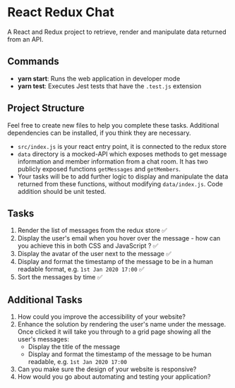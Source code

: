 # React Redux Chat

A React and Redux project to retrieve, render and manipulate data returned from an API.

## Commands

- **yarn start**: Runs the web application in developer mode
- **yarn test**: Executes Jest tests that have the `.test.js` extension

## Project Structure

Feel free to create new files to help you complete these tasks. Additional dependencies can be installed, if you think they are necessary.

* `src/index.js` is your react entry point, it is connected to the redux store
* `data` directory is a mocked-API which exposes methods to get message information and member information from a chat room.
It has two publicly exposed functions `getMessages` and `getMembers`.
* Your tasks will be to add further logic to display and manipulate the data returned from these functions, without modifying `data/index.js`.  Code addition should be unit tested.

## Tasks

1. Render the list of messages from the redux store ✅
2. Display the user's email when you hover over the message - how can you achieve this in both CSS and JavaScript ? ✅
3. Display the avatar of the user next to the message ✅
4. Display and format the timestamp of the message to be in a human readable format, e.g. `1st Jan 2020 17:00` ✅
5. Sort the messages by time ✅

## Additional Tasks

1. How could you improve the accessibility of your website?
2. Enhance the solution by rendering the user's name under the message. Once clicked it will take you through to a grid page showing all the user's messages:
    * Display the title of the message
    * Display and format the timestamp of the message to be human readable, e.g. `1st Jan 2020 17:00`
3. Can you make sure the design of your website is responsive?
4. How would you go about automating and testing your application?
